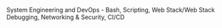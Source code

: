 System Engineering and DevOps - Bash, Scripting, Web Stack/Web Stack Debugging, Networking & Security, CI/CD
